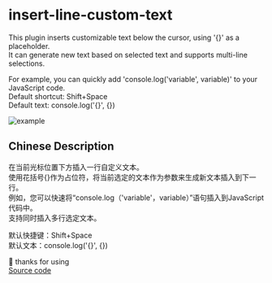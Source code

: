 # insert-line-custom-text

This plugin inserts customizable text below the cursor, using '{}' as a placeholder.  
It can generate new text based on selected text and supports multi-line selections.  

For example, you can quickly add 'console.log('variable', variable)' to your JavaScript code.  
Default shortcut: Shift+Space  
Default text: console.log('{}', {})

![example](https://cdn.zhangzhankui.com/insert-line-custom-text.gif)

## Chinese Description

在当前光标位置下方插入一行自定义文本。  
使用花括号{}作为占位符，将当前选定的文本作为参数来生成新文本插入到下一行。  
例如，您可以快速将“console.log（'variable'，variable）”语句插入到JavaScript代码中。  
支持同时插入多行选定文本。  

默认快捷键：Shift+Space  
默认文本：console.log('{}', {})

<!--
```
npm install
vsce package
``` -->
🔅 thanks for using  
[Source code](https://github.com/zzk13180/insert-line-custom-text)
